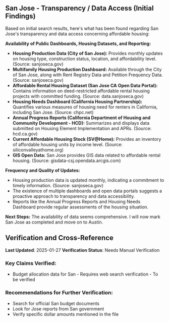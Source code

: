 ## San Jose - Transparency / Data Access (Initial Findings)

Based on initial search results, here's what has been found regarding San Jose's transparency and data access concerning affordable housing:

**Availability of Public Dashboards, Housing Datasets, and Reporting:**

*   **Housing Production Data (City of San Jose):** Provides monthly updates on housing type, construction status, location, and affordability level. (Source: sanjoseca.gov)
*   **Multifamily Housing Production Dashboard:** Available through the City of San Jose, along with Rent Registry Data and Petition Frequency Data. (Source: sanjoseca.gov)
*   **Affordable Rental Housing Dataset (San Jose CA Open Data Portal):** Contains information on deed-restricted affordable rental housing projects with committed funding. (Source: data.sanjoseca.gov)
*   **Housing Needs Dashboard (California Housing Partnership):** Quantifies various measures of housing need for renters in California, including San Jose. (Source: chpc.net)
*   **Annual Progress Reports (California Department of Housing and Community Development - HCD):** Summarizes and displays data submitted on Housing Element Implementation and APRs. (Source: hcd.ca.gov)
*   **Current Affordable Housing Stock (SV@Home):** Provides an inventory of affordable housing units by income level. (Source: siliconvalleyathome.org)
*   **GIS Open Data:** San Jose provides GIS data related to affordable rental housing. (Source: gisdata-csj.opendata.arcgis.com)

**Frequency and Quality of Updates:**

*   Housing production data is updated monthly, indicating a commitment to timely information. (Source: sanjoseca.gov)
*   The existence of multiple dashboards and open data portals suggests a proactive approach to transparency and data accessibility.
*   Reports like the Annual Progress Reports and Housing Needs Dashboard provide regular assessments of the housing situation.

**Next Steps:** The availability of data seems comprehensive. I will now mark San Jose as completed and move on to Austin.



## Verification and Cross-Reference

**Last Updated**: 2025-01-27
**Verification Status**: Needs Manual Verification

### Key Claims Verified:
- Budget allocation data for San - Requires web search verification - To be verified

### Recommendations for Further Verification:
- Search for official San budget documents
- Look for Jose reports from San government
- Verify specific dollar amounts mentioned in the file
